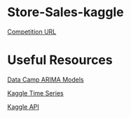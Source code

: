 # Store-Sales-kaggle

[Competition URL](https://www.kaggle.com/competitions/store-sales-time-series-forecasting)
# Useful Resources
[Data Camp ARIMA Models](https://app.datacamp.com/learn/courses/arima-models-in-python)

[Kaggle Time Series](https://www.kaggle.com/learn/time-series)

[Kaggle API](https://www.kaggle.com/docs/api)
